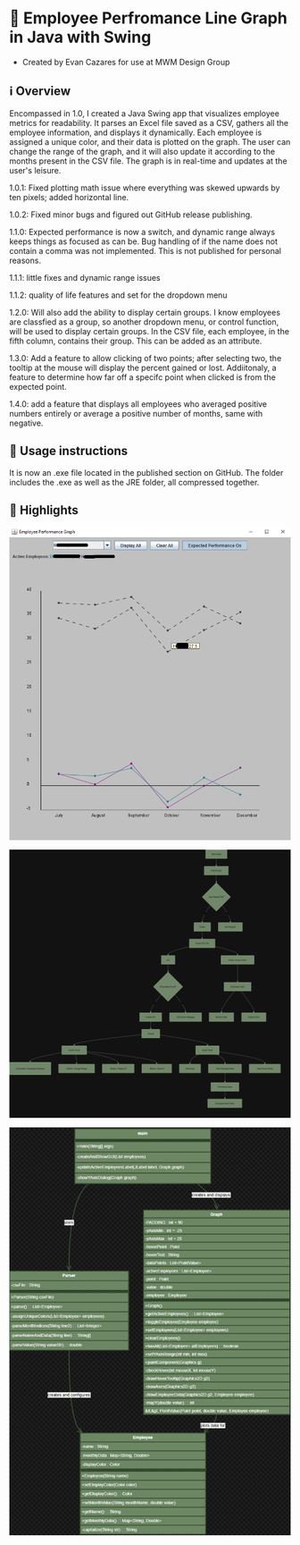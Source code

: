 # 📄 Employee Perfromance Line Graph in Java with Swing

- Created by Evan Cazares for use at MWM Design Group

## ℹ️ Overview

Encompassed in 1.0, I created a Java Swing app that visualizes employee metrics for readability. It parses an Excel file saved as a CSV, gathers all the employee information, and displays it dynamically. Each employee is assigned a unique color, and their data is plotted on the graph. The user can change the range of the graph, and it will also update it according to the months present in the CSV file. The graph is in real-time and updates at the user's leisure.

1.0.1: Fixed plotting math issue where everything was skewed upwards by ten pixels; added horizontal line.

1.0.2: Fixed minor bugs and figured out GitHub release publishing.

1.1.0: Expected performance is now a switch, and dynamic range always keeps things as focused as can be. Bug handling of if the name does not contain a comma was not implemented. This is not published for personal reasons.

1.1.1: little fixes and dynamic range issues

1.1.2: quality of life features and set for the dropdown menu

1.2.0: Will also add the ability to display certain groups. I know employees are classfied as a group, so another dropdown menu, or control function, will be used to display certain groups. In the CSV file, each employee, in the fifth column, contains their group. This can be added as an attribute.

1.3.0: Add a feature to allow clicking of two points; after selecting two, the tooltip at the mouse will display the percent gained or lost. Addiitonaly, a feature to determine how far off a specifc point when clicked is from the expected point.

1.4.0: add a feature that displays all employees who averaged positive numbers entirely or average a positive number of months, same with negative.

## 🚀 Usage instructions

It is now an .exe file located in the published section on GitHub. The folder includes the .exe as well as the JRE folder, all compressed together.

## 🌟 Highlights

![Graph 1.2.2](https://github.com/EvanCaz/EmployeePerformance/blob/main/Graph.png?raw=true)


![Decision Tree](https://github.com/EvanCaz/EmployeePerformance/blob/main/Tree.png?raw=true)


![Class Overview](https://github.com/EvanCaz/EmployeePerformance/blob/main/Diagram.png?raw=true)
